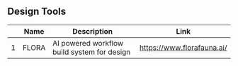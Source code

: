 
## Design Tools
||Name|Description|Link|
|-|---|---|---|
|1|FLORA|AI powered workflow build system for design|https://www.florafauna.ai/|